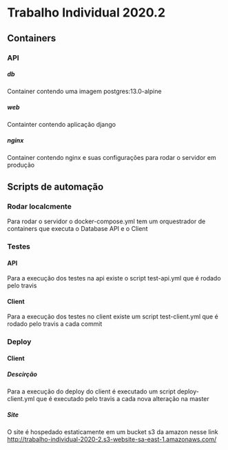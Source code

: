 # Trabalho Individual 2020.2


## Containers

### API 
##### db 
Container contendo uma imagem postgres:13.0-alpine
##### web
Containter contendo aplicação django
##### nginx
Container contendo nginx e suas configurações para rodar o servidor em produção

## Scripts de automação

### Rodar localcmente
Para rodar o servidor o docker-compose.yml tem um orquestrador de containers que executa o Database API e o Client 

### Testes

#### API 
Para a execução dos testes na api existe o script test-api.yml que é rodado pelo travis 

#### Client
Para a execução dos testes no client existe um script test-client.yml que é rodado pelo travis a cada commit

### Deploy 

#### Client

##### Descirção 

Para a execução do deploy do client é executado um script deploy-client.yml que é executado pelo travis a cada nova alteração na master

##### Site

O site é hospedado estaticamente em um bucket s3 da amazon nesse link 
http://trabalho-individual-2020-2.s3-website-sa-east-1.amazonaws.com/